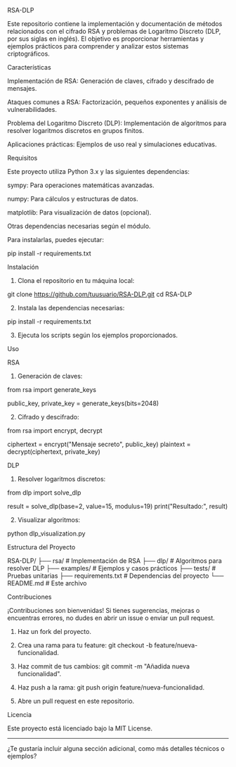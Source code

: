 RSA-DLP

Este repositorio contiene la implementación y documentación de métodos relacionados con el cifrado RSA y problemas de Logaritmo Discreto (DLP, por sus siglas en inglés). El objetivo es proporcionar herramientas y ejemplos prácticos para comprender y analizar estos sistemas criptográficos.

Características

Implementación de RSA: Generación de claves, cifrado y descifrado de mensajes.

Ataques comunes a RSA: Factorización, pequeños exponentes y análisis de vulnerabilidades.

Problema del Logaritmo Discreto (DLP): Implementación de algoritmos para resolver logaritmos discretos en grupos finitos.

Aplicaciones prácticas: Ejemplos de uso real y simulaciones educativas.


Requisitos

Este proyecto utiliza Python 3.x y las siguientes dependencias:

sympy: Para operaciones matemáticas avanzadas.

numpy: Para cálculos y estructuras de datos.

matplotlib: Para visualización de datos (opcional).

Otras dependencias necesarias según el módulo.


Para instalarlas, puedes ejecutar:

pip install -r requirements.txt

Instalación

1. Clona el repositorio en tu máquina local:

git clone https://github.com/tuusuario/RSA-DLP.git
cd RSA-DLP


2. Instala las dependencias necesarias:

pip install -r requirements.txt


3. Ejecuta los scripts según los ejemplos proporcionados.



Uso

RSA

1. Generación de claves:

from rsa import generate_keys

public_key, private_key = generate_keys(bits=2048)


2. Cifrado y descifrado:

from rsa import encrypt, decrypt

ciphertext = encrypt("Mensaje secreto", public_key)
plaintext = decrypt(ciphertext, private_key)



DLP

1. Resolver logaritmos discretos:

from dlp import solve_dlp

result = solve_dlp(base=2, value=15, modulus=19)
print("Resultado:", result)


2. Visualizar algoritmos:

python dlp_visualization.py



Estructura del Proyecto

RSA-DLP/
├── rsa/                # Implementación de RSA
├── dlp/                # Algoritmos para resolver DLP
├── examples/           # Ejemplos y casos prácticos
├── tests/              # Pruebas unitarias
├── requirements.txt    # Dependencias del proyecto
└── README.md           # Este archivo

Contribuciones

¡Contribuciones son bienvenidas! Si tienes sugerencias, mejoras o encuentras errores, no dudes en abrir un issue o enviar un pull request.

1. Haz un fork del proyecto.


2. Crea una rama para tu feature: git checkout -b feature/nueva-funcionalidad.


3. Haz commit de tus cambios: git commit -m "Añadida nueva funcionalidad".


4. Haz push a la rama: git push origin feature/nueva-funcionalidad.


5. Abre un pull request en este repositorio.



Licencia

Este proyecto está licenciado bajo la MIT License.


---

¿Te gustaría incluir alguna sección adicional, como más detalles técnicos o ejemplos?


